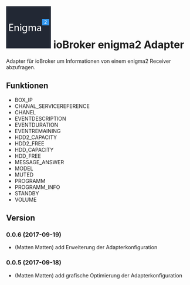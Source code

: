 ![Logo](admin/enigma2.png)
ioBroker enigma2 Adapter
==============
Adapter für ioBroker um Informationen von einem enigma2 Receiver abzufragen.


## Funktionen
- BOX_IP
- CHANAL_SERVICEREFERENCE
- CHANEL
- EVENTDESCRIPTION
- EVENTDURATION
- EVENTREMAINING
- HDD2_CAPACITY
- HDD2_FREE
- HDD_CAPACITY
- HDD_FREE
- MESSAGE_ANSWER
- MODEL
- MUTED
- PROGRAMM
- PROGRAMM_INFO
- STANDBY
- VOLUME

## Version

### 0.0.6 (2017-09-19)
* (Matten Matten) add Erweiterung der Adapterkonfiguration

### 0.0.5 (2017-09-18)
* (Matten Matten) add grafische Optimierung der Adapterkonfiguration
